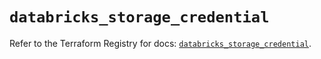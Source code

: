 # `databricks_storage_credential`

Refer to the Terraform Registry for docs: [`databricks_storage_credential`](https://registry.terraform.io/providers/databricks/databricks/1.76.0/docs/resources/storage_credential).
